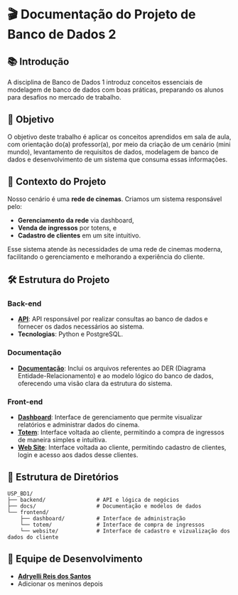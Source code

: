 # 🎬 Documentação do Projeto de Banco de Dados 2

## 📚 Introdução
A disciplina de Banco de Dados 1 introduz conceitos essenciais de modelagem de banco de dados com boas práticas, preparando os alunos para desafios no mercado de trabalho.

## 🎯 Objetivo
O objetivo deste trabalho é aplicar os conceitos aprendidos em sala de aula, com orientação do(a) professor(a), por meio da criação de um cenário (mini mundo), levantamento de requisitos de dados, modelagem de banco de dados e desenvolvimento de um sistema que consuma essas informações.

## 🏢 Contexto do Projeto
Nosso cenário é uma **rede de cinemas**. Criamos um sistema responsável pelo:
- **Gerenciamento da rede** via dashboard,
- **Venda de ingressos** por totens, e
- **Cadastro de clientes** em um site intuitivo.

Esse sistema atende às necessidades de uma rede de cinemas moderna, facilitando o gerenciamento e melhorando a experiência do cliente.

## 🛠️ Estrutura do Projeto

### Back-end
- **[API](https://github.com/AdryelliReiz/USP_BD1/tree/main/backend)**: API responsável por realizar consultas ao banco de dados e fornecer os dados necessários ao sistema.
- **Tecnologias**: Python e PostgreSQL.

### Documentação
- **[Documentação](https://github.com/AdryelliReiz/USP_BD1/tree/main/docs)**: Inclui os arquivos referentes ao DER (Diagrama Entidade-Relacionamento) e ao modelo lógico do banco de dados, oferecendo uma visão clara da estrutura do sistema.

### Front-end
- **[Dashboard](https://github.com/AdryelliReiz/USP_BD1/tree/main/frontend/dashboard)**: Interface de gerenciamento que permite visualizar relatórios e administrar dados do cinema.
- **[Totem](https://github.com/AdryelliReiz/USP_BD1/tree/main/frontend/totem)**: Interface voltada ao cliente, permitindo a compra de ingressos de maneira simples e intuitiva.
- **[Web Site](https://github.com/AdryelliReiz/USP_BD1/tree/main/frontend/website)**: Interface voltada ao cliente, permitindo cadastro de clientes, login e acesso aos dados desse clientes.

## 📂 Estrutura de Diretórios

```plaintext
USP_BD1/
├── backend/                # API e lógica de negócios
├── docs/                   # Documentação e modelos de dados
└── frontend/
    ├── dashboard/          # Interface de administração
    └── totem/              # Interface de compra de ingressos
    └── website/            # Interface de cadastro e vizualização dos dados do cliente

```
## 👥 Equipe de Desenvolvimento

- **[Adryelli Reis dos Santos](https://github.com/AdryelliReiz)**
- Adicionar os meninos depois
